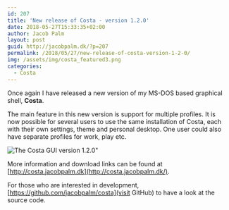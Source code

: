 ```yaml
---
id: 207
title: 'New release of Costa - version 1.2.0'
date: 2018-05-27T15:33:35+02:00
author: Jacob Palm
layout: post
guid: http://jacobpalm.dk/?p=207
permalink: /2018/05/27/new-release-of-costa-version-1-2-0/
img: /assets/img/costa_featured3.png
categories:
  - Costa
---
```

Once again I have released a new version of my MS-DOS based graphical shell, **Costa**.

The main feature in this new version is support for multiple profiles. It is now possible for several users to use the same installation of Costa, each with their own settings, theme and personal desktop. One user could also have separate profiles for work, play etc.

![The Costa GUI version 1.2.0"]({{site.baseurl}}/assets/img/120.png)

More information and download links can be found at [http://costa.jacobpalm.dk](http://costa.jacobpalm.dk/).

For those who are interested in development, [https://github.com/jacobpalm/costa](visit GitHub) to have a look at the source code.